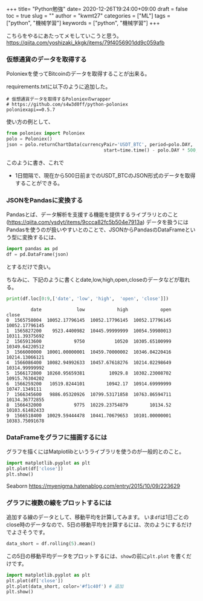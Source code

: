 
+++
title= "Python勉強"
date= 2020-12-26T19:24:00+09:00
draft = false
toc = true
slug = ""
author = "kwmt27"
categories = ["ML"]
tags = ["python", "機械学習"]
keywords = ["python", "機械学習"]
+++

こちらをやるにあたってメモしていこうと思う。
https://qiita.com/yoshizaki_kkgk/items/79f4056901dd9c059afb


### 仮想通貨のデータを取得する

Poloniexを使ってBitcoinのデータを取得することが出来る。

requirements.txtに以下のように追加した。
```
# 仮想通貨データを取得するPoloniexのwrapper
# https://github.com/s4w3d0ff/python-poloniex
poloniexapi==0.5.7
```

使い方の例として、

```python
from poloniex import Poloniex
polo = Poloniex()
json = polo.returnChartData(currencyPair='USDT_BTC', period=polo.DAY,
                                    start=time.time() - polo.DAY * 500, end=time.time())
```
このように書き、これで
- 1日間隔で、現在から500日前までのUSDT_BTCのJSON形式のデータを取得することができる。

### JSONをPandasに変換する

Pandasとば、データ解析を支援する機能を提供するライブラリとのこと(https://qiita.com/ysdyt/items/9ccca82fc5b504e7913a)
データを扱うにはPandasを使うのが扱いやすいとのことで、JSONからPandasのDataFrameという型に変換するには、

```python
import pandas as pd
df = pd.DataFrame(json)
```
とするだけで良い。

ちなみに、下記のように書くとdate,low,high,open,closeのデータなどが取れる。

```python
print(df.loc[0:9,['date', 'low', 'high',  'open', 'close']])
```
```
         date             low            high            open           close
0  1565758004  10052.17796145  10052.17796145  10052.17796145  10052.17796145
1  1565827200    9523.4400982  10445.99999999  10054.59980013  10311.39375692
2  1565913600            9750           10520  10305.65100999  10349.64220512
3  1566000000  10001.00000001  10459.70000002  10346.04220416  10214.13066121
4  1566086400  10082.94992633  10457.67618276  10214.02298649  10314.99999992
5  1566172800  10260.95659381         10929.8  10302.23008702  10915.76304202
6  1566259200   10519.8244101        10942.17  10914.69999999   10747.1349111
7  1566345600   9886.05320926  10799.53171858  10763.86594711  10134.36772855
8  1566432000            9775  10229.23754879        10134.52  10103.61402433
9  1566518400  10029.59444478  10441.70679653  10101.00000001  10383.75091678
```

### DataFrameをグラフに描画するには

グラフを描くにはMatplotlibというライブラリを使うのが一般的とのこと。

```python
import matplotlib.pyplot as plt
plt.plot(df['close'])
plt.show()
```




Seaborn
https://myenigma.hatenablog.com/entry/2015/10/09/223629


### グラフに複数の線をプロットするには

追加する線のデータとして、移動平均を計算してみます。
いま`df`は1日ごとのclose時のデータなので、5日の移動平均を計算するには、次のようにするだけでよさそうです。

```python
data_short = df.rolling(5).mean()
```

この5日の移動平均データをプロットするには、`show`の前に`plt.plot` を書くだけです。

```python
import matplotlib.pyplot as plt
plt.plot(df['close'])
plt.plot(data_short, color='#f1c40f') # 追加
plt.show()
```
